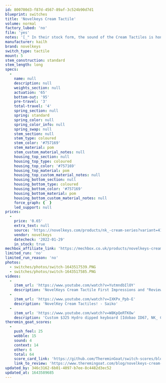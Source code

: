 ```yaml
---
id: 800700d3-f87d-4567-89af-3c524b90d7d1
blueprint: switches
title: 'Novelkeys Cream Tactile'
volume: normal
factory_lubed: 'no'
film: 'yes'
notes: '[_" In their stock form, the sound of the Cream Tactiles is honestly one of the biggest disappointing features of the entire switch. While I will caveat that they do improve rather substantially with lube as I was curious to try this out for myself, I am rather disappointed with these in the same way that I was for the Launch Creams when I completed their scorecard. "_]() - Theremingoat'
manufacturer: kailh
brand: novelkeys
switch_type: tactile
mount: 5
stem_construction: standard
stem_length: long
specs:
  -
    name: null
    description: null
    weights_section: null
    actuation: '65'
    bottom-out: '95'
    pre-travel: '3'
    total-travel: '4'
    spring_section: null
    spring: standard
    spring_color: null
    spring_color_info: null
    spring_swap: null
    stem_section: null
    stem_type: coloured
    stem_color: '#757169'
    stem_material: pom
    stem_custom_material_notes: null
    housing_top_section: null
    housing_top_type: coloured
    housing_top_color: '#757169'
    housing_top_material: pom
    housing_top_custom_material_notes: null
    housing_bottom_section: null
    housing_bottom_type: coloured
    housing_bottom_color: '#757169'
    housing_bottom_material: pom
    housing_bottom_custom_material_notes: null
    force_graph: {  }
    led_support: null
prices:
  -
    price: '0.65'
    extra_text: null
    source: 'https://novelkeys.com/products/nk_-cream-series?variant=41496984682663'
    vendor: novelkeys
    datecheck: '2022-01-29'
    in_stock: true
mechbox_affiliate_link: 'https://mechbox.co.uk/products/novelkeys-cream-tactile-switch-sample?variant=42051535536373'
limited_run: 'no'
limited_run_reason: 'no'
photos:
  - switches/photos/switch-1643517539.PNG
  - switches/photos/switch-1643517585.PNG
videos:
  -
    item_url: 'https://www.youtube.com/watch?v=YutmndbIlOY'
    description: 'NovelKeys Cream Tactile First Impressions and "Review" (Stock/Lubed + Typing) - Toufusoup'
  -
    item_url: 'https://www.youtube.com/watch?v=IXKPx_Ppb-E'
    description: 'NovelKey Cream Tactiles! - Saiko'
  -
    item_url: 'https://www.youtube.com/watch?v=W8KpQeRTKOw'
    description: 'Custom $325 Hydro dipped keyboard [Idobao ID67, NK_ Cream Tactile]  - lv7Kevin'
theremin_goat_scores:
  -
    push_feel: 25
    wobble: 15
    sound: 4
    context: 14
    other: 6
    total: 64
    score_card_link: 'https://github.com/ThereminGoat/switch-scores/blob/master/Novelkeys%20Cream%20Tactile.pdf'
    link_to_review: 'https://www.theremingoat.com/blog/novelkeys-cream-tactile-switch-review'
updated_by: 346c3162-6b01-4097-b7ee-8c4482d3ec52
updated_at: 1643589685
---
```

